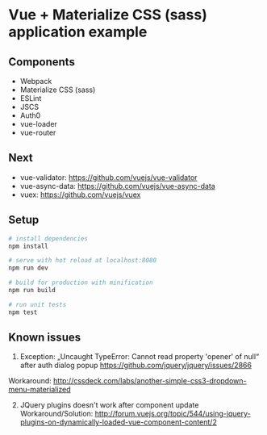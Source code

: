 # Vue + Materialize CSS (sass) application example

## Components

- Webpack
- Materialize CSS (sass)
- ESLint
- JSCS
- Auth0
- vue-loader
- vue-router

## Next

- vue-validator: https://github.com/vuejs/vue-validator
- vue-async-data: https://github.com/vuejs/vue-async-data
- vuex: https://github.com/vuejs/vuex

## Setup

``` bash
# install dependencies
npm install

# serve with hot reload at localhost:8080
npm run dev

# build for production with minification
npm run build

# run unit tests
npm test
```

## Known issues
1) Exception: „Uncaught TypeError: Cannot read property 'opener' of null“ after auth dialog popup
https://github.com/jquery/jquery/issues/2866

Workaround: http://cssdeck.com/labs/another-simple-css3-dropdown-menu-materialized


2) JQuery plugins doesn't work after component update
Workaround/Solution: http://forum.vuejs.org/topic/544/using-jquery-plugins-on-dynamically-loaded-vue-component-content/2
